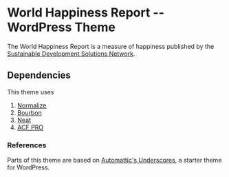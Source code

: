 # World Happiness Report -- WordPress Theme

The World Happiness Report is a measure of happiness published by the [Sustainable Development Solutions Network](http://unsdsn.org/).

## Dependencies

This theme uses

1. [Normalize](https://github.com/necolas/normalize.css/)
2. [Bourbon](http://bourbon.io/)
3. [Neat](http://neat.bourbon.io/)
4. [ACF PRO](http://www.advancedcustomfields.com/pro/)

### References

Parts of this theme are based on [Automattic's Underscores](http://underscores.me/), a starter theme for WordPress.